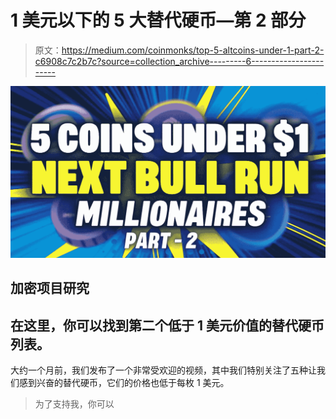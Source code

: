 # 1 美元以下的 5 大替代硬币—第 2 部分

> 原文：<https://medium.com/coinmonks/top-5-altcoins-under-1-part-2-c6908c7c2b7c?source=collection_archive---------6----------------------->

![](img/c71ff1493e1d9408236422137ecbeeb8.png)

## 加密项目研究

## 在这里，你可以找到第二个低于 1 美元价值的替代硬币列表。

大约一个月前，我们发布了一个非常受欢迎的视频，其中我们特别关注了五种让我们感到兴奋的替代硬币，它们的价格也低于每枚 1 美元。

> 为了支持我，你可以